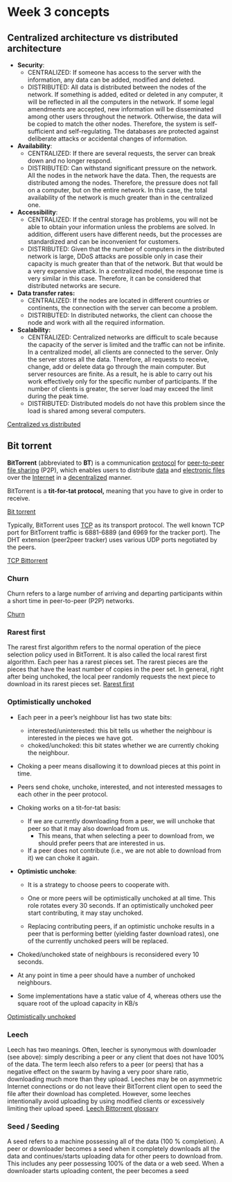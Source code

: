 # Week 3 concepts

## Centralized architecture vs distributed architecture

- **Security**:
  - CENTRALIZED: If someone has access to the server with the information, any data can be added, modified and deleted.
  - DISTRIBUTED: All data is distributed between the nodes of the network. If something is added, edited or deleted in any computer, it will be reflected in all the computers in the network. If some legal amendments are accepted, new information will be disseminated among other users throughout the network. Otherwise, the data will be copied to match the other nodes. Therefore, the system is self-sufficient and self-regulating. The databases are protected against deliberate attacks or accidental changes of information.
- **Availability**:
  - CENTRALIZED: If there are several requests, the server can break down and no longer respond.
  - DISTRIBUTED: Can withstand significant pressure on the network. All the nodes in the network have the data. Then, the requests are distributed among the nodes. Therefore, the pressure does not fall on a computer, but on the entire network. In this case, the total availability of the network is much greater than in the centralized one.
- **Accessibility**:
  - CENTRALIZED: If the central storage has problems, you will not be able to obtain your information unless the problems are solved. In addition, different users have different needs, but the processes are standardized and can be inconvenient for customers.
  - DISTRIBUTED: Given that the number of computers in the distributed network is large, DDoS attacks are possible only in case their capacity is much greater than that of the network. But that would be a very expensive attack. In a centralized model, the response time is very similar in this case. Therefore, it can be considered that distributed networks are secure.
- **Data transfer rates:**
  - CENTRALIZED: If the nodes are located in different countries or continents, the connection with the server can become a problem.
  - DISTRIBUTED: In distributed networks, the client can choose the node and work with all the required information.
- **Scalability:**
  - CENTRALIZED: Centralized networks are difficult to scale because the capacity of the server is limited and the traffic can not be infinite. In a centralized model, all clients are connected to the server. Only the server stores all the data. Therefore, all requests to receive, change, add or delete data go through the main computer. But server resources are finite. As a result, he is able to carry out his work effectively only for the specific number of participants. If the number of clients is greater, the server load may exceed the limit during the peak time.
  - DISTRIBUTED: Distributed models do not have this problem since the load is shared among several computers.

[Centralized vs distributed](https://icommunity.io/en/redes-centralizadas-vs-distribuidas/#:~:text=CENTRALIZED%3A%20If%20someone%20has%20access,the%20computers%20in%20the%20network.)



## Bit torrent

**BitTorrent** (abbreviated to **BT**) is a communication [protocol](https://en.wikipedia.org/wiki/Protocol_(computing)) for [peer-to-peer file sharing](https://en.wikipedia.org/wiki/Peer-to-peer_file_sharing) (P2P), which enables users to distribute [data](https://en.wikipedia.org/wiki/Data_(computing)) and [electronic files](https://en.wikipedia.org/wiki/Electronic_file) over the [Internet](https://en.wikipedia.org/wiki/Internet) in a [decentralized](https://en.wikipedia.org/wiki/Decentralised_system) manner.

BitTorrent is a **tit-for-tat protocol,** meaning that you have to give in order to receive. 

[Bit torrent](https://users-cs.au.dk/bouvin/dBIoTP2PC/2017/slides/BitTorrent.pdf)

 Typically, BitTorrent uses [TCP](https://wiki.wireshark.org/TCP) as its transport protocol. The well known TCP port for BitTorrent traffic is 6881-6889 (and 6969 for the tracker port). The DHT extension (peer2peer tracker) uses various UDP ports negotiated by the peers.

[TCP Bittorrent](https://wiki.wireshark.org/BitTorrent)

### Churn

Churn refers to a large number of arriving and departing participants within a short time in peer-to-peer (P2P) networks.

[Churn](https://ieeexplore.ieee.org/document/6687347)

### Rarest first

The rarest first algorithm refers to the normal operation of the piece selection policy used in BitTorrent. It is also called the local rarest first algorithm. Each peer has a rarest pieces set. The rarest pieces are the pieces that have the least number of copies in the peer set. In general, right after being unchoked, the local peer randomly requests the next piece to download in its rarest pieces set. [Rarest first](https://arxiv.org/pdf/1402.2187.pdf#:~:text=The%20rarest%20first%20algorithm%20refers,copies%20in%20the%20peer%20set.)

### Optimistically unchoked

- Each peer in a peer’s neighbour list has two state bits: 
  - interested/uninterested: this bit tells us whether the neighbour is interested in the pieces we have got. 
  - choked/unchoked: this bit states whether we are currently choking the neighbour. 
- Choking a peer means disallowing it to download pieces at this point in time.
- Peers send choke, unchoke, interested, and not interested messages to each other in the peer protocol.

- Choking works on a tit-for-tat basis: 

  - If we are currently downloading from a peer, we will unchoke that peer so that it may also download from us. 
    - This means, that when selecting a peer to download from, we should prefer peers that are interested in us. 
  - If a peer does not contribute (i.e., we are not able to download from it) we can choke it again. 

- **Optimistic unchoke**: 

  - It is a strategy to choose peers to cooperate with.  
  - One or more peers will be optimistically unchoked at all time. This role rotates every 30 seconds. If an optimistically unchoked peer start contributing, it may stay unchoked.

  - Replacing contributing peers, if an optimistic unchoke results in a peer that is performing better (yielding faster download rates), one of the currently unchoked peers will be replaced.

- Choked/unchoked state of neighbours is reconsidered every 10 seconds.

-  At any point in time a peer should have a number of unchoked neighbours.

  - Some implementations have a static value of 4, whereas others use the square root of the upload capacity in KB/s 

[Optimistically unchoked](https://users-cs.au.dk/bouvin/dBIoTP2PC/2017/slides/BitTorrent.pdf)



### Leech
Leech has two meanings. Often, leecher is synonymous with downloader (see above): simply describing a peer or any client that does not have 100% of the data.
The term leech also refers to a peer (or peers) that has a negative effect on the swarm by having a very poor share ratio, downloading much more than they upload. Leeches may be on asymmetric Internet connections or do not leave their BitTorrent client open to seed the file after their download has completed. However, some leeches intentionally avoid uploading by using modified clients or excessively limiting their upload speed.  [Leech Bittorrent glossary](https://en.wikipedia.org/wiki/Glossary_of_BitTorrent_terms)

### Seed / Seeding

A seed refers to a machine possessing all of the data (100 % completion). A peer or downloader becomes a seed when it completely downloads all the data and continues/starts uploading data for other peers to download from. This includes any peer possessing 100% of the data or a web seed. When a downloader starts uploading content, the peer becomes a seed






